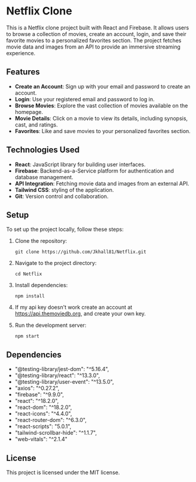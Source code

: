 # Netflix Clone
This is a Netflix clone project built with React and Firebase. It allows users to browse a collection of movies, create an account, login, and save their favorite movies to a personalized favorites section. The project fetches movie data and images from an API to provide an immersive streaming experience.

## Features
- **Create an Account**: Sign up with your email and password to create an account.
- **Login**: Use your registered email and password to log in.
- **Browse Movies**: Explore the vast collection of movies available on the homepage.
- **Movie Details**: Click on a movie to view its details, including synopsis, cast, and ratings.
- **Favorites**: Like and save movies to your personalized favorites section.

## Technologies Used
- **React**: JavaScript library for building user interfaces.
- **Firebase**: Backend-as-a-Service platform for authentication and database management.
- **API Integration**: Fetching movie data and images from an external API.
- **Tailwind CSS**: styling of the application.
- **Git**: Version control and collaboration.

## Setup

To set up the project locally, follow these steps:

1. Clone the repository:

   ```
   git clone https://github.com/Jkhall81/Netflix.git
   ```

2. Navigate to the project directory:

   ```
   cd Netflix
   ```

3. Install dependencies:

   ```
   npm install
   ```

4. If my api key doesn't work create an account at https://api.themoviedb.org, and create your own key.

5. Run the development server:

   ```
   npm start
   ```
   
## Dependencies

- "@testing-library/jest-dom": "^5.16.4",
- "@testing-library/react": "^13.3.0",
- "@testing-library/user-event": "^13.5.0",
- "axios": "^0.27.2",
- "firebase": "^9.9.0",
- "react": "^18.2.0",
- "react-dom": "^18.2.0",
- "react-icons": "^4.4.0",
- "react-router-dom": "^6.3.0",
- "react-scripts": "5.0.1",
- "tailwind-scrollbar-hide": "^1.1.7",
- "web-vitals": "^2.1.4"

## License

This project is licensed under the MIT license.
